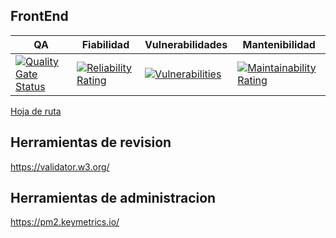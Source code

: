 ## FrontEnd

|QA|Fiabilidad|Vulnerabilidades|Mantenibilidad|
|---|---|---|---|
|[![Quality Gate Status](https://sonarservice.gt2software.dev/api/project_badges/measure?project=meza360_hoteleria-umg-fe_AZjFb3yBDbxiQ6Ah2FKA&metric=alert_status&token=sqb_332ea78453a9b3af31e1cf14e514b5bca7aec834)](https://sonarservice.gt2software.dev/dashboard?id=meza360_hoteleria-umg-fe_AZjFb3yBDbxiQ6Ah2FKA)|[![Reliability Rating](https://sonarservice.gt2software.dev/api/project_badges/measure?project=meza360_hoteleria-umg-fe_AZjFb3yBDbxiQ6Ah2FKA&metric=reliability_rating&token=sqb_332ea78453a9b3af31e1cf14e514b5bca7aec834)](https://sonarservice.gt2software.dev/dashboard?id=meza360_hoteleria-umg-fe_AZjFb3yBDbxiQ6Ah2FKA)|[![Vulnerabilities](https://sonarservice.gt2software.dev/api/project_badges/measure?project=meza360_hoteleria-umg-fe_AZjFb3yBDbxiQ6Ah2FKA&metric=vulnerabilities&token=sqb_332ea78453a9b3af31e1cf14e514b5bca7aec834)](https://sonarservice.gt2software.dev/dashboard?id=meza360_hoteleria-umg-fe_AZjFb3yBDbxiQ6Ah2FKA)|[![Maintainability Rating](https://sonarservice.gt2software.dev/api/project_badges/measure?project=meza360_hoteleria-umg-fe_AZjFb3yBDbxiQ6Ah2FKA&metric=sqale_rating&token=sqb_332ea78453a9b3af31e1cf14e514b5bca7aec834)](https://sonarservice.gt2software.dev/dashboard?id=meza360_hoteleria-umg-fe_AZjFb3yBDbxiQ6Ah2FKA)|

[Hoja de ruta](./docs/Hoja%20de%20Ruta%20Proyecto.pdf)

## Herramientas de revision

https://validator.w3.org/

## Herramientas de administracion

https://pm2.keymetrics.io/
